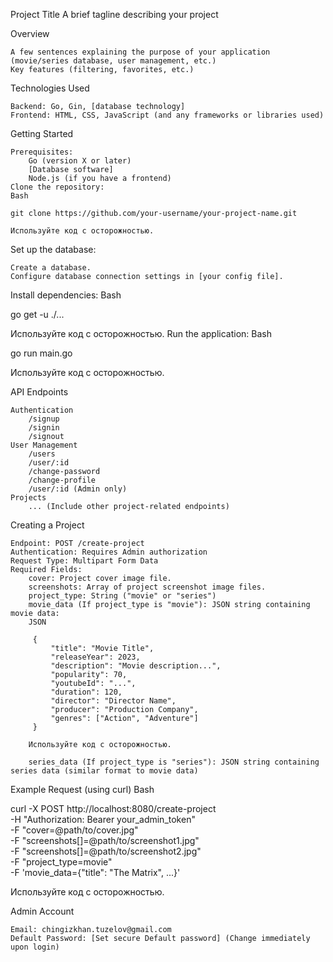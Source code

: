 Project Title
A brief tagline describing your project

Overview

    A few sentences explaining the purpose of your application (movie/series database, user management, etc.)
    Key features (filtering, favorites, etc.)

Technologies Used

    Backend: Go, Gin, [database technology]
    Frontend: HTML, CSS, JavaScript (and any frameworks or libraries used)

Getting Started

    Prerequisites:
        Go (version X or later)
        [Database software]
        Node.js (if you have a frontend)
    Clone the repository:
    Bash

    git clone https://github.com/your-username/your-project-name.git

    Используйте код с осторожностью.

Set up the database:

    Create a database.
    Configure database connection settings in [your config file].

Install dependencies:
Bash

go get -u ./...

Используйте код с осторожностью.
Run the application:
Bash

go run main.go

Используйте код с осторожностью.

API Endpoints

    Authentication
        /signup
        /signin
        /signout
    User Management
        /users
        /user/:id
        /change-password
        /change-profile
        /user/:id (Admin only)
    Projects
        ... (Include other project-related endpoints)

Creating a Project

    Endpoint: POST /create-project
    Authentication: Requires Admin authorization
    Request Type: Multipart Form Data
    Required Fields:
        cover: Project cover image file.
        screenshots: Array of project screenshot image files.
        project_type: String ("movie" or "series")
        movie_data (If project_type is "movie"): JSON string containing movie data:
        JSON

         {
             "title": "Movie Title",
             "releaseYear": 2023,
             "description": "Movie description...",
             "popularity": 70,
             "youtubeId": "...",
             "duration": 120,
             "director": "Director Name",
             "producer": "Production Company",
             "genres": ["Action", "Adventure"]
         }

        Используйте код с осторожностью.

        series_data (If project_type is "series"): JSON string containing series data (similar format to movie data)

Example Request (using curl)
Bash

curl -X POST http://localhost:8080/create-project \
 -H "Authorization: Bearer your_admin_token" \
 -F "cover=@path/to/cover.jpg" \
 -F "screenshots[]=@path/to/screenshot1.jpg" \
 -F "screenshots[]=@path/to/screenshot2.jpg" \
 -F "project_type=movie" \
 -F 'movie_data={"title": "The Matrix", ...}'

Используйте код с осторожностью.

Admin Account

    Email: chingizkhan.tuzelov@gmail.com
    Default Password: [Set secure Default password] (Change immediately upon login)
